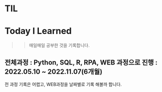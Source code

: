 # TIL
# Today I Learned

> > 매일매일 공부한 것을 기록합니다.

## 전체과정 : Python, SQL, R, RPA, WEB 과정으로 진행 : 2022.05.10 ~ 2022.11.07(6개월)
전 과정 기록은 어렵고, WEB과정을 날짜별로 기록 해볼까 합니다.
